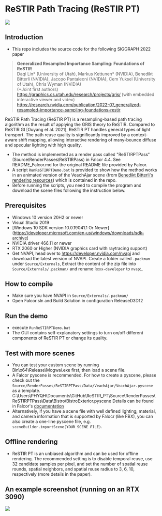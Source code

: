# ReSTIR Path Tracing (ReSTIR PT)
![](teaser.jpg)

## Introduction
- This repo includes the source code for the following SIGGRAPH 2022 paper

> **Generalized Resampled Importance Sampling: Foundations of ReSTIR**<br>
> Daqi Lin* (University of Utah), Markus Kettunen* (NVIDIA), Benedikt Bitterli (NVIDIA), Jacopo Pantaleoni (NVIDIA), Cem Yuksel (University of Utah), Chris Wyman (NVIDIA)<br>
> (*Joint first authors) <br>
> https://graphics.cs.utah.edu/research/projects/gris/ (with embedded interactive viewer and video)
> https://research.nvidia.com/publication/2022-07_generalized-resampled-importance-sampling-foundations-restir

ReSTIR Path Tracing (ReSTIR PT) is a resampling-based path tracing algorithm as the result of applying the GRIS theory to ReSTIR. Compared to ReSTIR GI \[Ouyang et al. 2021\], ReSTIR PT handles general types of light transport. The path reuse quality is significantly improved by a context-aware shift mapping, allowing interactive rendering of many-bounce diffuse and specular lighting with high quality.

- The method is implemented as a render pass called "ReSTIRPTPass" (Source\RenderPasses\ReSTIRPass) in Falcor 4.4.
See README_Falcor.md for the original README file provided by Falcor.
- A script `RunReSTIRPTDemo.bat` is provided to show how the method works in an animated version of the VeachAjar scene (from [Benedikt Bitterli's rendering resources](https://benedikt-bitterli.me/resources/)) which is contained in the repo.
- Before running the scripts, you need to compile the program and download the scene files following the instruction below.

## Prerequisites
- Windows 10 version 20H2 or newer
- Visual Studio 2019
- [Windows 10 SDK version 10.0.19041.1 Or Newer] (https://developer.microsoft.com/en-us/windows/downloads/sdk-archive)
- NVIDIA driver 466.11 or newer
- RTX 2060 or Higher (NVIDIA graphics card with raytracing support)
- Get NVAPI, head over to https://developer.nvidia.com/nvapi and download the latest version of NVAPI. Create a folder called `.packman` under `Source/Externals`, Extract the content of the zip file into `Source/Externals/.packman/` and rename `Rxxx-developer` to `nvapi`.

## How to compile
- Make sure you have NVAPI in `Source/Externals/.packman/` 
- Open Falcor.sln and Build Solution in configuration ReleaseD3D12

## Run the demo
- execute `RunReSTIRPTDemo.bat`
- The GUI contains self-explanatory settings to turn on/off different components of ReSTIR PT or change its quality.  

## Test with more scenes
- You can test your custom scene by running Bin\x64\Release\Mogwai.exe first, then load a scene file.
- A Falcor pyscene is recommended. For how to create a pyscene, please check out the `Source/RenderPasses/ReSTIRPTPass/Data/VeachAjar/VeachAjar.pyscene` as a template.
C:\Users\PHYQH\Documents\GitHub\ReSTIR_PT\Source\RenderPasses\ReSTIRPTPass\Data\Bistro\BistroExterior.pyscene
Details can be found in Falcor's [documentation](Docs/Usage/Scene-Formats.md)
- Alternatively, if you have a scene file with well defined lighting, material, and camera information that is supported by Falocr (like FBX), you can also create a one-line
pyscene file, e.g. `sceneBuilder.importScene(YOUR_SCENE_FILE)`.

## Offline rendering
- ReSTIR PT is an unbiased algorithm and can be used for offline rendering. The recommended setting is to disable temporal reuse, use 32 candidate samples per pixel, and set the number of spatial reuse rounds, spatial neighbors, and spatial reuse radius to 3, 6, 10, respectively (more details in the paper). 

## An example screenshot (running on an RTX 3090)
![](Screenshot.png)


